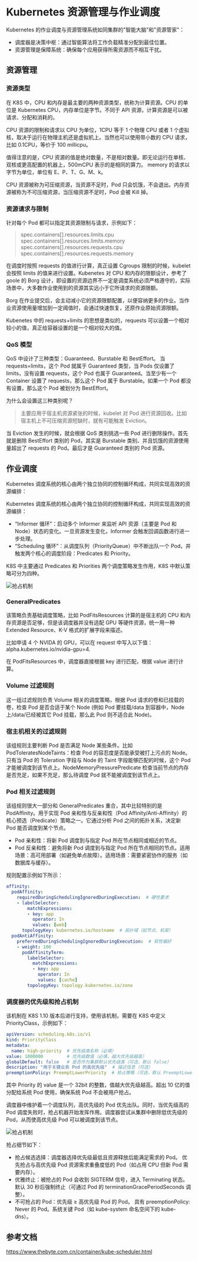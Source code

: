 # Kubernetes 资源管理与作业调度
Kubernetes 的作业调度与资源管理系统如同集群的"智能大脑"和"资源管家"：
- 调度器是决策中枢：通过智能算法将工作负载精准分配到最佳位置。
- 资源管理是保障系统：确保每个应用获得所需资源而不相互干扰。

## 资源管理
### 资源类型
在 K8S 中，CPU 和内存是最主要的两种资源类型，统称为计算资源。CPU 的单位是 Kubernetes CPU，内存单位是字节。不同于 API 资源，计算资源是可以被请求、分配和消耗的。

CPU 资源的限制和请求以 CPU 为单位，1CPU 等于 1 个物理 CPU 或者 1 个虚拟核，取决于运行在物理主机还是虚拟机上。当然也可以使用带小数的 CPU 请求，比如 0.1CPU，等价于 100 millicpu。

值得注意的是，CPU 资源的值是绝对数量，不是相对数量。即无论运行在单核、双核或更高配置的机器上，500mCPU 表示的是相同的算力。
memory 的请求以字节为单位，单位有 E、P、T、G、M、k。

CPU 资源被称为可压缩资源，当资源不足时，Pod 只会饥饿，不会退出。内存资源被称为不可压缩资源，当压缩资源不足时，Pod 会被 Kill 掉。

### 资源请求与限制
针对每个 Pod 都可以指定其资源限制与请求，示例如下：
> spec.containers[].resources.limits.cpu
> spec.containers[].resources.limits.memory
> spec.containers[].resources.requests.cpu
> spec.containers[].resources.requests.memory

在调度时按照 requests 的值进行计算，真正设置 Cgroups 限制的时候，kubelet 会按照 limits 的值来进行设置。Kubenetes 对 CPU 和内存的限额设计，参考了 goole 的 Borg 设计，即设置的资源边界不一定是调度系统必须严格遵守的，实际场景中，大多数作业使用到的资源其实远小于它所请求的资源限额。

Borg 在作业提交后，会主动减小它的资源限额配置，以便容纳更多的作业。当作业资源使用量增加到一定阈值时，会通过快速恢复，还原作业原始资源限额。

Kubenetes 中的 requests+limits 的思想是类似的，requests 可以设置一个相对较小的值，真正给容器设置的是一个相对较大的值。

### QoS 模型
QoS 中设计了三种类型：Guaranteed、Burstable 和 BestEffort。
当 requests=limits，这个 Pod 就属于 Guaranteed 类型，当 Pods 仅设置了 limits，没有设置 requests，这个 Pod 也属于 Guaranteed。当至少有一个 Container 设置了 requests，那么这个 Pod 属于 Burstable。如果一个 Pod 都没有设置，那么这个 Pod 被划分为 BestEffort。

为什么会设置这三种类别呢？
> 主要应用于宿主机资源紧张的时候，kubelet 对 Pod 进行资源回收。比如宿主机上不可压缩资源短缺时，就有可能触发 Eviction。

当 Eviction 发生的时候，就会根据 QoS 类别挑选一些 Pod 进行删除操作。首先就是删除 BestEffort 类别的 Pod，其实是 Burstable 类别、并且饥饿的资源使用量超出了 requests 的 Pod。最后才是 Guaranteed 类别的 Pod 资源。

## 作业调度
Kubernetes 调度系统的核心由两个独立协同的控制循环构成，共同实现高效的资源编排：

Kubernetes 调度系统的核心由两个独立协同的控制循环构成，共同实现高效的资源编排：
- “Informer 循环”：启动多个 Informer 来监听 API 资源（主要是 Pod 和 Node）状态的变化。一旦资源发生变化，Informer 会触发回调函数进行进一步处理。
- “Scheduling 循环”：从调度队列（PriorityQueue）中不断出队一个 Pod，并触发两个核心的调度阶段：Predicates 和 Priority。

K8S 中主要通过 Predicates 和 Priorities 两个调度策略发生作用，K8S 中默认策略可分为四种。

![抢占机制](images/04schedule.png)
### GeneralPredicates
该策略负责基础调度策略，比如 PodFitsResources 计算的是宿主机的 CPU 和内存资源是否足够，但是该调度器并没有适配 GPU 等硬件资源，统一用一种 Extended Resource、K-V 格式的扩展字段来描述。

比如申请 4 个 NVIDA 的 GPU，可以在 request 中写入以下值：alpha.kubernetes.io/nvidia-gpu=4.

在 PodFitsResources 中，调度器直接根据 key 进行匹配，根据 value 进行计算。

### Volume 过滤规则
这一组过滤规则负责 Volume 相关的调度策略，根据 Pod 请求的卷和已挂载的卷，检查 Pod 是否合适于某个 Node (例如 Pod 要挂载/data 到容器中，Node 上/data/已经被其它 Pod 挂载，那么此 Pod 则不适合此 Node)。

### 宿主机相关的过滤规则
该组规则主要判断 Pod 是否满足 Node 某些条件。比如 PodToleratesNodeTaints：检查 Pod 的容忍度是否能承受被打上污点的 Node。只有当 Pod 的 Toleration 字段与 Node 的 Taint 字段能够匹配的时候，这个 Pod 才能被调度到该节点上。NodeMemoryPressurePredicate 检查当前节点的内存是否充足，如果不充足，那么待调度 Pod 就不能被调度到该节点上。

### Pod 相关过滤规则
该组规则很大一部分和 GeneralPredicates 重合，其中比较特别的是 PodAffinity。用于实现 Pod 亲和性与反亲和性（Pod Affinity/Anti-Affinity）的核心预选（Predicate）策略之一。它通过分析 Pod 之间的拓扑关系，决定新 Pod 能否调度到某个节点。
- Pod 亲和性：将新 Pod 调度到与指定 Pod 所在节点相同或相近的节点。
- Pod 反亲和性：避免将新 Pod 调度到与指定 Pod 所在节点相同的节点。适用场景：高可用部署（如避免单点故障）。适用场景：需要紧密协作的服务（如数据库与缓存）。

规则配置示例如下所示：

```yaml
affinity:
  podAffinity:
    requiredDuringSchedulingIgnoredDuringExecution:  # 硬性要求
    - labelSelector:
        matchExpressions:
        - key: app
          operator: In
          values: [web]
      topologyKey: kubernetes.io/hostname  # 拓扑域（如节点、机架）
  podAntiAffinity:
    preferredDuringSchedulingIgnoredDuringExecution:  # 软性偏好
    - weight: 100
      podAffinityTerm:
        labelSelector:
          matchExpressions:
          - key: app
            operator: In
            values: [cache]
        topologyKey: topology.kubernetes.io/zone

```

### 调度器的优先级和抢占机制
该机制在 K8S 1.10 版本后进行支持，使用该机制，需要在 K8S 中定义 PriorityClass，示例如下：
```yaml
apiVersion: scheduling.k8s.io/v1
kind: PriorityClass
metadata:
  name: high-priority  # 优先级类名称（必填）
value: 1000000         # 优先级数值（必填，越大优先级越高）
globalDefault: false   # 是否作为集群默认优先级类（可选，默认 false）
description: "用于关键业务 Pod 的高优先级"  # 描述信息（可选）
preemptionPolicy: PreemptLowerPriority  # 抢占策略（可选，默认 PreemptLowerPriority）
```
其中 Priority 的 value 是一个 32bit 的整数，值越大优先级越高。超出 10 亿的值分配给系统 Pod 使用，确保系统 Pod 不会被用户抢占。

调度器中维护着一个调度队列，高优先级的 Pod 优先出队。同时，当优先级高的 Pod 调度失败时，抢占机器开始发挥作用。调度器尝试从集群中删除低优先级的 Pod，从而使高优先级 Pod 可以被调度到该节点。

![抢占机制](images/04depre.png)

抢占细节如下：
- 抢占候选选择：调度器选择优先级最低且资源释放后能满足需求的 Pod。
优先抢占与高优先级 Pod 资源需求重叠度低的 Pod（如占用 CPU 但新 Pod 需要内存）。
- 优雅终止：被抢占的 Pod 会收到 SIGTERM 信号，进入 Terminating 状态。默认 30 秒后强制终止（可通过 Pod 的 terminationGracePeriodSeconds 调整）。
- 不可抢占的 Pod：优先级 ≥ 高优先级 Pod 的 Pod。
具有 preemptionPolicy: Never 的 Pod。系统关键 Pod（如 kube-system 命名空间下的 kube-dns）。


## 参考文档
https://www.thebyte.com.cn/container/kube-scheduler.html

